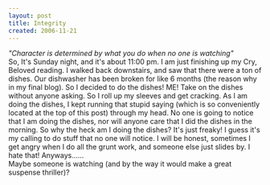```yaml
---
layout: post
title: Integrity
created: 2006-11-21
---
```

<p><span style="font-style: italic;">&quot;Character is determined by what you do when no one is watching&quot; </span><br />
	So, It&#39;s Sunday night, and it&#39;s about 11:00 pm. I am just finishing up my Cry, Beloved reading. I walked back downstairs, and saw that there were a ton of dishes. Our dishwasher has been broken for like 6 months (the reason why in my final blog). So I decided to do the dishes! ME! Take on the dishes without anyone asking. So I roll up my sleeves and get cracking. As I am doing the dishes, I kept running that stupid saying (which is so conveniently located at the top of this post) through my head. No one is going to notice that I am doing the dishes, nor will anyone care that I did the dishes in the morning. So why the heck am I doing the dishes? It&#39;s just freaky! I guess it&#39;s my calling to do stuff that no one will notice. I will be honest, sometimes I get angry when I do all the grunt work, and someone else just slides by. I hate that! Anyways......<br />
	Maybe someone is watching (and by the way it would make a great suspense thriller)?</p>
